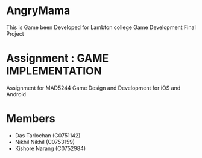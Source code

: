 # AngryMama
 This is Game been Developed for Lambton college Game Development Final Project
 
# Assignment : GAME IMPLEMENTATION
Assignment for MAD5244 Game Design and Development for iOS and Android

# Members
- Das Tarlochan (C0751142)<br>
- Nikhil Nikhil (C0753159)<br>
- Kishore Narang (C0752984)<br>
